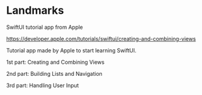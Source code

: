 # Landmarks
SwiftUI tutorial app from Apple

https://developer.apple.com/tutorials/swiftui/creating-and-combining-views

Tutorial app made by Apple to start learning SwiftUI.

1st part: Creating and Combining Views

2nd part: Building Lists and Navigation

3rd part: Handling User Input
